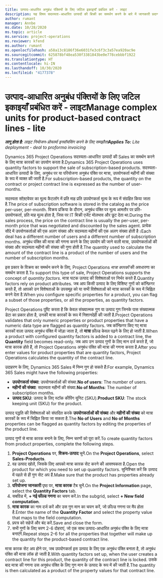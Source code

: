 ```yaml
---
title: उत्पाद-आधारित अनुबंध पंक्तियों के लिए जटिल इकाइयाँ प्रबंधित करें - लाइट
description: यह विषय सदस्यता-आधारित उत्पादों की बिक्री का समर्थन करने के बारे में जानकारी प्रदान करता है.
author: rumant
manager: Annbe
ms.date: 10/28/2020
ms.topic: article
ms.service: project-operations
ms.reviewer: kfend
ms.author: rumant
ms.openlocfilehash: a58a13c8186f36e6031fe3c6f3c3a57ea920ac9e
ms.sourcegitcommit: 625878bf48ea530f3381843be0e778cebbbf1922
ms.translationtype: HT
ms.contentlocale: hi-IN
ms.lasthandoff: 10/30/2020
ms.locfileid: "4177378"
---
```

# <a name="manage-complex-units-for-product-based-contract-lines---lite"></a><span data-ttu-id="1891b-103">उत्पाद-आधारित अनुबंध पंक्तियों के लिए जटिल इकाइयाँ प्रबंधित करें - लाइट</span><span class="sxs-lookup"><span data-stu-id="1891b-103">Manage complex units for product-based contract lines - lite</span></span>

<span data-ttu-id="1891b-104">_**लागू होता है:** लाइट नियोजन-प्रोफार्मा इनवॉयसिंग करने के लिए समझौता_</span><span class="sxs-lookup"><span data-stu-id="1891b-104">_**Applies To:** Lite deployment - deal to proforma invoicing_</span></span>

<span data-ttu-id="1891b-105">Dynamics 365 Project Operations सदस्यता-आधारित उत्पादों की Sales का समर्थन करने के लिए मात्रा कारकों का उपयोग करता है.</span><span class="sxs-lookup"><span data-stu-id="1891b-105">Dynamics 365 Project Operations uses quantity factors to support the sale of subscription-based products.</span></span> <span data-ttu-id="1891b-106">सदस्यता-आधारित उत्पादों के लिए, अनुबंध पर या परियोजना अनुबंध पंक्ति पर मात्रा, उपयोगकर्ता महीनों की संख्या के रूप में व्यक्त की जाती है.</span><span class="sxs-lookup"><span data-stu-id="1891b-106">For subscription-based products, the quantity on the contract or project contract line is expressed as the number of user-months.</span></span>

<span data-ttu-id="1891b-107">सदस्यता सॉफ़्टवेयर का मूल्य कैटलॉग में प्रति माह प्रति उपयोगकर्ता मूल्य के रूप में संग्रहित किया जाता है.</span><span class="sxs-lookup"><span data-stu-id="1891b-107">The price of subscription software is stored in the catalog as the price per-user, per-month.</span></span> <span data-ttu-id="1891b-108">विक्रय प्रक्रिया के दौरान, अनुबंध पंक्ति पर मूल्य आमतौर पर प्रति-उपयोगकर्ता, प्रति माह मूल्य होता है, जिस पर IT बिक्री एजेंट मोलभाव और छूट देता था.</span><span class="sxs-lookup"><span data-stu-id="1891b-108">During the sales process, the price on the contract line is usually the per-user, per-month price that was negotiated and discounted by the sales agent.</span></span> <span data-ttu-id="1891b-109">प्रत्येक सौदे में उपयोगकर्ताओं की एक अलग संख्या और सदस्यता महीनों की एक अलग संख्या होती है।</span><span class="sxs-lookup"><span data-stu-id="1891b-109">Each deal has a different number of users and a different number of subscription months.</span></span> <span data-ttu-id="1891b-110">अनुबंध पंक्ति की मात्रा की गणना करने के लिए उपयोग की जाने वाली मात्रा, उपयोगकर्ताओं की संख्या और सदस्यता महीनों की संख्या की गुणा होती है.</span><span class="sxs-lookup"><span data-stu-id="1891b-110">The quantity used to calculate the amount of the contract line is a product of the number of users and the number of subscription months.</span></span>

<span data-ttu-id="1891b-111">इस प्रकार के विक्रय का समर्थन करने के लिए, Project Operations *मात्रा कारकों* की अवधारणा का समर्थन करता है.</span><span class="sxs-lookup"><span data-stu-id="1891b-111">To support this type of sale, Project Operations supports the concept of *quantity factors*.</span></span> <span data-ttu-id="1891b-112">मात्रा घटक उत्पाद की विशेषताओं पर निर्भर करते हैं.</span><span class="sxs-lookup"><span data-stu-id="1891b-112">Quantity factors rely on product attributes.</span></span> <span data-ttu-id="1891b-113">जब आप किसी उत्पाद के लिए विशिष्ट गुणों को कॉन्फ़िगर करते हैं, तो आपको उन विशेषताओं के उपसमूह को या सभी विशेषताओं को मात्रा कारकों के रूप में चिह्नित करने देता है.</span><span class="sxs-lookup"><span data-stu-id="1891b-113">When you configure specific properties for a product, you can flag a subset of those properties, or all the properties, as quantity factors.</span></span>

<span data-ttu-id="1891b-114">Project Operations पुष्टि करता है कि केवल संख्यात्मक गुण या उत्पाद गुण जिनके पास संख्यात्मक डेटा का प्रकार होता है, उनकी मात्रा कारकों के रूप में निशानदेही की जाती है.</span><span class="sxs-lookup"><span data-stu-id="1891b-114">Project Operations validates that only numeric properties or product properties that have a numeric data type are flagged as quantity factors.</span></span> <span data-ttu-id="1891b-115">जब कॉन्फ़िगर किए गए मात्रा कारकों वाला उत्पाद अनुबंध पंक्ति में जोड़ा जाता है, तो **मात्रा** फ़ील्ड केवल पढ़ने के लिए हो जाती है.</span><span class="sxs-lookup"><span data-stu-id="1891b-115">When a product with configured quantity factors is added to a contract line, the **Quantity** field  becomes read-only.</span></span> <span data-ttu-id="1891b-116">जब आप उन उत्पाद गुणों के लिए मान दर्ज करते हैं, जो मात्रा कारक होते हैं, तो Project Operations अनुबंध पंक्ति की मात्रा की गणना करता है.</span><span class="sxs-lookup"><span data-stu-id="1891b-116">After you enter values for product properties that are quantity factors, Project Operations calculates the quantity of the contract line.</span></span>

<span data-ttu-id="1891b-117">उदाहरण के लिए, Dynamics 365 Sales में निम्न गुण हो सकते हैं:</span><span class="sxs-lookup"><span data-stu-id="1891b-117">For example, Dynamics 365 Sales might have the following properties:</span></span>

- <span data-ttu-id="1891b-118">**उपयोगकर्ता संख्या**: उपयोगकर्ताओं की संख्या.</span><span class="sxs-lookup"><span data-stu-id="1891b-118">**No of users**: The number of users.</span></span>
- <span data-ttu-id="1891b-119">**महीनों की संख्या**: सदस्यता महीनों की संख्या.</span><span class="sxs-lookup"><span data-stu-id="1891b-119">**No of Months**: The number of subscription months.</span></span>
- <span data-ttu-id="1891b-120">**उत्पाद SKU**: उत्पाद के लिए स्टॉक कीपिंग यूनिट (SKU).</span><span class="sxs-lookup"><span data-stu-id="1891b-120">**Product SKU**: The stock keeping unit (SKU) for the product.</span></span>

<span data-ttu-id="1891b-121">उत्पाद पद्धति की विशेषताओं को संपादित करके **उपयोगकर्ताओं की संख्या** और **महीनों की संख्या** को मात्रा कारकों के रूप में चिह्नित किया जा सकता है.</span><span class="sxs-lookup"><span data-stu-id="1891b-121">The **No of Users** and **No of Months** properties can be flagged as quantity factors by editing the properties of the product line.</span></span>

<span data-ttu-id="1891b-122">उत्पाद गुणों से मात्रा कारक बनाने के लिए, निम्न चरणों को पूरा करें.</span><span class="sxs-lookup"><span data-stu-id="1891b-122">To create quantity factors from product properties, complete the following steps.</span></span>

1. <span data-ttu-id="1891b-123">**Project Operations** पर, **विक्रय-उत्पाद** चुनें.</span><span class="sxs-lookup"><span data-stu-id="1891b-123">On the **Project Operations**, select **Sales-Products**.</span></span>
2. <span data-ttu-id="1891b-124">वह उत्पाद खोलें, जिसके लिए आपको मात्रा कारक सेट करने की आवश्यकता है.</span><span class="sxs-lookup"><span data-stu-id="1891b-124">Open the product for which you need to set up quantity factors.</span></span> <span data-ttu-id="1891b-125">सुनिश्चित करें कि उत्पाद में पहले से ही गुण सेट अप हैं.</span><span class="sxs-lookup"><span data-stu-id="1891b-125">Make sure that the product has properties already set up.</span></span>
3. <span data-ttu-id="1891b-126">**परियोजना जानकारी** पृष्ठ पर, **मात्रा कारक** टैब चुनें.</span><span class="sxs-lookup"><span data-stu-id="1891b-126">On the **Project Information** page, select the **Quantity Factors** tab.</span></span>
4. <span data-ttu-id="1891b-127">सबग्रिड में, **+ नई फील्ड गणना** का चयन करें.</span><span class="sxs-lookup"><span data-stu-id="1891b-127">In the subgrid, select **+ New field computation**.</span></span>
5. <span data-ttu-id="1891b-128">**मात्रा कारक** का नाम दर्ज करें और उस गुण मान का चयन करें, जो फ़ील्ड गणना पर मैप होता है.</span><span class="sxs-lookup"><span data-stu-id="1891b-128">Enter the name of the **Quantity Factor** and select the property value that maps to the field computation.</span></span>
6. <span data-ttu-id="1891b-129">प्रपत्र को सहेजें और बंद करें.</span><span class="sxs-lookup"><span data-stu-id="1891b-129">Save and close the form.</span></span>
7. <span data-ttu-id="1891b-130">सभी गुणों के लिए चरण 2-6 दोहराएं, जो एक साथ उत्पाद-आधारित अनुबंध पंक्ति के लिए मात्रा बनाएंगे.</span><span class="sxs-lookup"><span data-stu-id="1891b-130">Repeat steps 2-6 for all the properties that together will make up the quantity for the product-based contract line.</span></span>

<span data-ttu-id="1891b-131">मात्रा कारक सेट अप होने पर, जब उपयोगकर्ता इस उत्पाद के लिए एक अनुबंध पंक्ति बनाता है, तो अनुबंध पंक्ति की मात्रा लॉक हो जाती है.</span><span class="sxs-lookup"><span data-stu-id="1891b-131">With quantity factors set up, when the user creates a contract line for this product, the quantity of the contract line is locked.</span></span> <span data-ttu-id="1891b-132">उसके बाद मात्रा की गणना उस अनुबंध पंक्ति के लिए गुण मान के उत्पाद के रूप में की जाती है.</span><span class="sxs-lookup"><span data-stu-id="1891b-132">The quantity is then calculated as a product of the property values for that contract line.</span></span>
